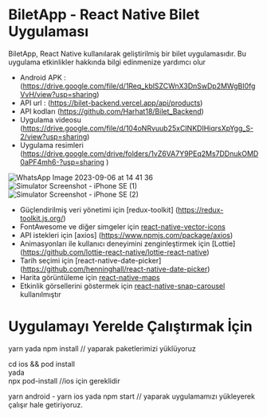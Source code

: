 # BiletApp - React Native Bilet Uygulaması

BiletApp, React Native kullanılarak geliştirilmiş bir bilet uygulamasıdır. Bu uygulama etkinlikler hakkında bilgi edinmenize yardımcı olur

- Android APK : (https://drive.google.com/file/d/1Req_kblSZCWnX3DnSwDp2MWgBI0fgVvH/view?usp=sharing)
- API url : (https://bilet-backend.vercel.app/api/products)
- API kodları (https://github.com/Harhat18/Bilet_Backend)
- Uygulama videosu (https://drive.google.com/file/d/104oNRvuub25xCINKDIHiqrsXpYgg_S-2/view?usp=sharing)
- Uygulama resimleri (https://drive.google.com/drive/folders/1vZ6VA7Y9PEq2Ms7DDnukOMD0aPF4mh6-?usp=sharing )

![WhatsApp Image 2023-09-06 at 14 41 36](https://github.com/Harhat18/BiletApp/assets/111196660/1b0e4b9c-fd34-4f10-8592-9bde5219c6c1)
![Simulator Screenshot - iPhone SE (1)](https://github.com/Harhat18/BiletApp/assets/111196660/54fa0482-d9a1-4975-b022-62034b3711d1)
![Simulator Screenshot - iPhone SE (2)](https://github.com/Harhat18/BiletApp/assets/111196660/164a7226-1013-4393-92b7-c10528bf3baf)



- Güçlendirilmiş veri yönetimi için [redux-toolkit] (https://redux-toolkit.js.org/)
- FontAwesome ve diğer simgeler için [react-native-vector-icons](https://github.com/oblador/react-native-vector-icons)
- API istekleri için [axios] (https://www.npmjs.com/package/axios)
- Animasyonları ile kullanıcı deneyimini zenginleştirmek için [Lottie] (https://github.com/lottie-react-native/lottie-react-native)
- Tarih seçimi için [react-native-date-picker] (https://github.com/henninghall/react-native-date-picker)
- Harita görüntüleme için [react-native-maps](https://github.com/react-native-maps/react-native-maps)
- Etkinlik görsellerini göstermek için [react-native-snap-carousel](https://github.com/meliorence/react-native-snap-carousel) kullanılmıştır

# Uygulamayı Yerelde Çalıştırmak İçin

yarn
yada
npm install // yaparak paketlerimizi yüklüyoruz

cd ios && pod install  
yada  
npx pod-install //ios için gereklidir

yarn android - yarn ios
yada
npm start // yaparak uygulamamızı yükleyerek çalışır hale getiriyoruz.

